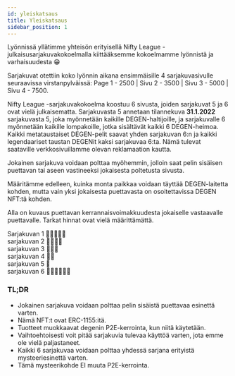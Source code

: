 ```yaml
---
id: yleiskatsaus
title: Yleiskatsaus
sidebar_position: 1
---
```


Lyönnissä yllätimme yhteisön erityisellä Nifty League -julkaisusarjakuvakokoelmalla kiittääksemme kokoelmamme lyönnistä ja varhaisuudesta 😁

Sarjakuvat otettiin koko lyönnin aikana ensimmäisille 4 sarjakuvasivulle seuraavissa virstanpylväissä: Page 1 - 2500 | Sivu 2 - 3500 | Sivu 3 - 5000 | Sivu 4 - 7500.

Nifty League -sarjakuvakokoelma koostuu 6 sivusta, joiden sarjakuvat 5 ja 6 ovat vielä julkaisematta. Sarjakuvasta 5 annetaan tilannekuva **31.1.2022** sarjakuvasta 5, joka myönnetään kaikille DEGEN-haltijoille, ja sarjakuvalle 6 myönnetään kaikille lompakoille, jotka sisältävät kaikki 6 DEGEN-heimoa. Kaikki metataustaiset DEGEN-pelit saavat yhden sarjakuvan 6:n ja kaikki legendaariset taustan DEGENit kaksi sarjakuvaa 6:ta. Nämä tulevat saataville verkkosivuillamme olevan reklamaation kautta.

Jokainen sarjakuva voidaan polttaa myöhemmin, jolloin saat pelin sisäisen puettavan tai aseen vastineeksi jokaisesta poltetusta sivusta.

Määritämme edelleen, kuinka monta paikkaa voidaan täyttää DEGEN-laitetta kohden, mutta vain yksi jokaisesta puettavasta on osoitettavissa DEGEN NFT:tä kohden.

Alla on kuvaus puettavan kerrannaisvoimakkuudesta jokaiselle vastaavalle puettavalle. Tarkat hinnat ovat vielä määrittämättä.

Sarjakuvan 1 💪💪💪💪💪  
sarjakuvan 2 💪💪💪💪  
sarjakuvan 3 💪💪💪  
sarjakuvan 4 💪💪  
sarjakuvan 5 💪  
sarjakuvan 6 💪💪💪💪💪💪

### TL;DR

- Jokainen sarjakuva voidaan polttaa pelin sisäistä puettavaa esinettä varten.
- Nämä NFT:t ovat ERC-1155:itä.
- Tuotteet muokkaavat degenin P2E-kerrointa, kun niitä käytetään.
- Vaihtoehtoisesti voit pitää sarjakuvia tulevaa käyttöä varten, jota emme ole vielä paljastaneet.
- Kaikki 6 sarjakuvaa voidaan polttaa yhdessä sarjana erityistä mysteeriesinettä varten.
- Tämä mysteerikohde EI muuta P2E-kerrointa.
